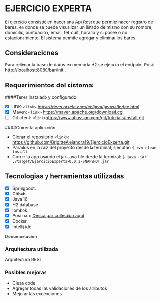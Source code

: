 # EJERCICIO EXPERTA

El ejercicio consistió en hacer una Api Rest que permite hacer registro de bares, en donde se puede visualizar un listado delmismo con su nombre, domicilio, puntuación, email, tel, cuit, horario y si posee o no estacionamiento. El sistema permite agregar y eliminar los bares.

##  Consideraciones
Para rellenar la base de datos en memoria H2 se ejecuta el endpoint
Post: http://localhost:8080/bar/init .

## Requerimientos del sistema:

####Tener instalado y configurado:

- [x] JDK: `<link>`  https://docs.oracle.com/en/java/javase/index.html
- [x] Maven:  `<link>` https://maven.apache.org/download.cgi
- [ ] Git client: `<link>`https://www.atlassian.com/git/tutorials/install-git

####Correr la aplicación
- Clonar el repositorio
  `<link>`: https://github.com/BrigitteAlejandra19/EjercicioExperta.git
- Parados en la raíz del proyecto desde la terminal, ejecutar:
  `$ mvn clean install`
- Correr la app usando el jar Java file desde la terminal:
  `$ java -jar ./target/EjercicioExperta-0.0.1-SNAPSHOT.jar`

## Tecnologias y herramientas utilizadas
- [x] Springboot.
- [x] Github.
- [x] Java 16
- [x] H2 database
- [x] lombok.
- [x] Postman: [Descargar collection aqui](http://localhost/)
- [x] Docker.
- [x] Intellij ide.

Documentacion

### Arquitectura utilizada
Arquitectura REST

### Posibles mejoras
- Clean code
- Agregar todas las validaciones de los atributos
- Mejorar las excepciones